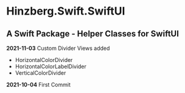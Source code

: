 # Hinzberg.Swift.SwiftUI
##  A Swift Package - Helper Classes for SwiftUI

**2021-11-03**
Custom Divider Views added
- HorizontalColorDivider
- HorizontalColorLabelDivider
- VerticalColorDivider

**2021-10-04**
First Commit
